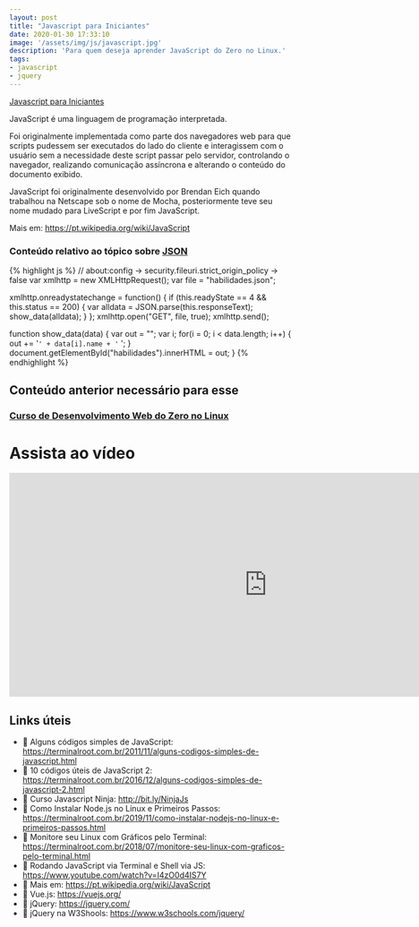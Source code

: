 ```yaml
---
layout: post
title: "Javascript para Iniciantes"
date: 2020-01-30 17:33:10
image: '/assets/img/js/javascript.jpg'
description: 'Para quem deseja aprender JavaScript do Zero no Linux.'
tags:
- javascript
- jquery
---
```


[Javascript para Iniciantes](/assets/img/js/js.jpg)

JavaScript é uma linguagem de programação interpretada.

Foi originalmente implementada como parte dos navegadores web para que scripts pudessem ser executados do lado do cliente e interagissem com o usuário sem a necessidade deste script passar pelo servidor, controlando o navegador, realizando comunicação assíncrona e alterando o conteúdo do documento exibido.

JavaScript foi originalmente desenvolvido por Brendan Eich quando trabalhou na Netscape sob o nome de Mocha, posteriormente teve seu nome mudado para LiveScript e por fim JavaScript.

Mais em: <https://pt.wikipedia.org/wiki/JavaScript>

### Conteúdo relativo ao tópico sobre [JSON](https://www.youtube.com/watch?v=HI6YZJxoaIQ&t=4610s)
{% highlight js %}
// about:config → security.fileuri.strict_origin_policy → false
var xmlhttp = new XMLHttpRequest();
var file = "habilidades.json";

xmlhttp.onreadystatechange = function() {
  if (this.readyState == 4 && this.status == 200) {
    var alldata = JSON.parse(this.responseText);
    show_data(alldata);
  }
};
xmlhttp.open("GET", file, true);
xmlhttp.send();

function show_data(data) {
  var out = "";
  var i;
  for(i = 0; i < data.length; i++) {
    out += '<code>' +
    data[i].name + '</code> ';
  }
  document.getElementById("habilidades").innerHTML = out;
}
{% endhighlight %}

## Conteúdo anterior necessário para esse
### [Curso de Desenvolvimento Web do Zero no Linux](https://terminalroot.com.br/2020/01/desenvolvimento-web.html)

# Assista ao vídeo
<iframe width="920" height="400" src="https://www.youtube.com/embed/HI6YZJxoaIQ" frameborder="0" allow="accelerometer; autoplay; encrypted-media; gyroscope; picture-in-picture" allowfullscreen></iframe>

## Links úteis
- 🔗 Alguns códigos simples de JavaScript: <https://terminalroot.com.br/2011/11/alguns-codigos-simples-de-javascript.html>
- 🔗 10 códigos úteis de JavaScript 2: <https://terminalroot.com.br/2016/12/alguns-codigos-simples-de-javascript-2.html>
- 🔗 Curso Javascript Ninja: <http://bit.ly/NinjaJs>
- 🔗 Como Instalar Node.js no Linux e Primeiros Passos: <https://terminalroot.com.br/2019/11/como-instalar-nodejs-no-linux-e-primeiros-passos.html>
- 🔗 Monitore seu Linux com Gráficos pelo Terminal: <https://terminalroot.com.br/2018/07/monitore-seu-linux-com-graficos-pelo-terminal.html>
- 🔗 Rodando JavaScript via Terminal e Shell via JS: <https://www.youtube.com/watch?v=I4zO0d4IS7Y>
- 🔗 Mais em: <https://pt.wikipedia.org/wiki/JavaScript>
- 🔗 Vue.js: <https://vuejs.org/>
- 🔗 jQuery: <https://jquery.com/>
- 🔗 jQuery na W3Shools: <https://www.w3schools.com/jquery/>
